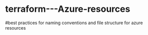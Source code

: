 # terraform---Azure-resources
#best practices for naming conventions and file structure for azure resources
